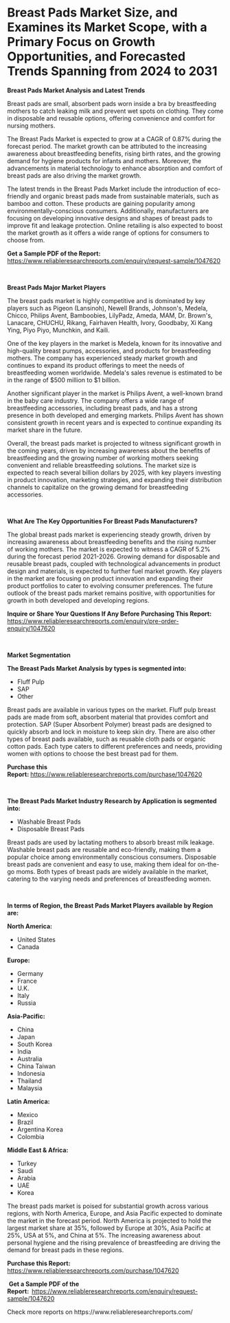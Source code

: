 <p><h1>Breast Pads Market Size, and Examines its Market Scope, with a Primary Focus on Growth Opportunities, and Forecasted Trends Spanning from 2024 to 2031</h1></p><p><strong>Breast Pads Market Analysis and Latest Trends</strong></p>
<p><p>Breast pads are small, absorbent pads worn inside a bra by breastfeeding mothers to catch leaking milk and prevent wet spots on clothing. They come in disposable and reusable options, offering convenience and comfort for nursing mothers.</p><p>The Breast Pads Market is expected to grow at a CAGR of 0.87% during the forecast period. The market growth can be attributed to the increasing awareness about breastfeeding benefits, rising birth rates, and the growing demand for hygiene products for infants and mothers. Moreover, the advancements in material technology to enhance absorption and comfort of breast pads are also driving the market growth.</p><p>The latest trends in the Breast Pads Market include the introduction of eco-friendly and organic breast pads made from sustainable materials, such as bamboo and cotton. These products are gaining popularity among environmentally-conscious consumers. Additionally, manufacturers are focusing on developing innovative designs and shapes of breast pads to improve fit and leakage protection. Online retailing is also expected to boost the market growth as it offers a wide range of options for consumers to choose from.</p></p>
<p><strong>Get a Sample PDF of the Report:&nbsp;</strong> <a href="https://www.reliableresearchreports.com/enquiry/request-sample/1047620">https://www.reliableresearchreports.com/enquiry/request-sample/1047620</a></p>
<p>&nbsp;</p>
<p><strong>Breast Pads Major Market Players</strong></p>
<p><p>The breast pads market is highly competitive and is dominated by key players such as Pigeon (Lansinoh), Newell Brands, Johnson's, Medela, Chicco, Philips Avent, Bamboobies, LilyPadz, Ameda, MAM, Dr. Brown's, Lanacare, CHUCHU, Rikang, Fairhaven Health, Ivory, Goodbaby, Xi Kang Ying, Piyo Piyo, Munchkin, and Kaili.</p><p>One of the key players in the market is Medela, known for its innovative and high-quality breast pumps, accessories, and products for breastfeeding mothers. The company has experienced steady market growth and continues to expand its product offerings to meet the needs of breastfeeding women worldwide. Medela's sales revenue is estimated to be in the range of $500 million to $1 billion.</p><p>Another significant player in the market is Philips Avent, a well-known brand in the baby care industry. The company offers a wide range of breastfeeding accessories, including breast pads, and has a strong presence in both developed and emerging markets. Philips Avent has shown consistent growth in recent years and is expected to continue expanding its market share in the future.</p><p>Overall, the breast pads market is projected to witness significant growth in the coming years, driven by increasing awareness about the benefits of breastfeeding and the growing number of working mothers seeking convenient and reliable breastfeeding solutions. The market size is expected to reach several billion dollars by 2025, with key players investing in product innovation, marketing strategies, and expanding their distribution channels to capitalize on the growing demand for breastfeeding accessories.</p></p>
<p>&nbsp;</p>
<p><strong>What Are The Key Opportunities For Breast Pads Manufacturers?</strong></p>
<p><p>The global breast pads market is experiencing steady growth, driven by increasing awareness about breastfeeding benefits and the rising number of working mothers. The market is expected to witness a CAGR of 5.2% during the forecast period 2021-2026. Growing demand for disposable and reusable breast pads, coupled with technological advancements in product design and materials, is expected to further fuel market growth. Key players in the market are focusing on product innovation and expanding their product portfolios to cater to evolving consumer preferences. The future outlook of the breast pads market remains positive, with opportunities for growth in both developed and developing regions.</p></p>
<p><strong>Inquire or Share Your Questions If Any Before Purchasing This Report:</strong> <a href="https://www.reliableresearchreports.com/enquiry/pre-order-enquiry/1047620">https://www.reliableresearchreports.com/enquiry/pre-order-enquiry/1047620</a></p>
<p>&nbsp;</p>
<p><strong>Market Segmentation</strong></p>
<p><strong>The Breast Pads Market Analysis by types is segmented into:</strong></p>
<p><ul><li>Fluff Pulp</li><li>SAP</li><li>Other</li></ul></p>
<p><p>Breast pads are available in various types on the market. Fluff pulp breast pads are made from soft, absorbent material that provides comfort and protection. SAP (Super Absorbent Polymer) breast pads are designed to quickly absorb and lock in moisture to keep skin dry. There are also other types of breast pads available, such as reusable cloth pads or organic cotton pads. Each type caters to different preferences and needs, providing women with options to choose the best breast pad for them.</p></p>
<p><strong>Purchase this Report:&nbsp;</strong><a href="https://www.reliableresearchreports.com/purchase/1047620">https://www.reliableresearchreports.com/purchase/1047620</a></p>
<p>&nbsp;</p>
<p><strong>The Breast Pads Market Industry Research by Application is segmented into:</strong></p>
<p><ul><li>Washable Breast Pads</li><li>Disposable Breast Pads</li></ul></p>
<p><p>Breast pads are used by lactating mothers to absorb breast milk leakage. Washable breast pads are reusable and eco-friendly, making them a popular choice among environmentally conscious consumers. Disposable breast pads are convenient and easy to use, making them ideal for on-the-go moms. Both types of breast pads are widely available in the market, catering to the varying needs and preferences of breastfeeding women.</p></p>
<p>&nbsp;</p>
<p><strong>In terms of Region, the Breast Pads Market Players available by Region are:</strong></p>
<p>
    <p> <strong> North America: </strong>
        <ul>
            <li>United States</li>
            <li>Canada</li>
        </ul>
        </p> 
    <p> <strong> Europe: </strong>
        <ul>
            <li>Germany</li>
            <li>France</li>
            <li>U.K.</li>
            <li>Italy</li>
            <li>Russia</li>
        </ul>
        </p> 
    <p> <strong> Asia-Pacific: </strong>
        <ul>
            <li>China</li>
            <li>Japan</li>
            <li>South Korea</li>
            <li>India</li>
            <li>Australia</li>
            <li>China Taiwan</li>
            <li>Indonesia</li>
            <li>Thailand</li>
            <li>Malaysia</li>
        </ul>
        </p> 
    <p> <strong> Latin America: </strong>
        <ul>
            <li>Mexico</li>
            <li>Brazil</li>
            <li>Argentina Korea</li>
            <li>Colombia</li>
        </ul>
        </p> 
    <p> <strong> Middle East & Africa: </strong>
        <ul>
            <li>Turkey</li>
            <li>Saudi</li>
            <li>Arabia</li>
            <li>UAE</li>
            <li>Korea</li>
        </ul>
    </p>
    </p>
<p><p>The breast pads market is poised for substantial growth across various regions, with North America, Europe, and Asia Pacific expected to dominate the market in the forecast period. North America is projected to hold the largest market share at 35%, followed by Europe at 30%, Asia Pacific at 25%, USA at 5%, and China at 5%. The increasing awareness about personal hygiene and the rising prevalence of breastfeeding are driving the demand for breast pads in these regions.</p></p>
<p><strong>Purchase this Report: </strong><a href="https://www.reliableresearchreports.com/purchase/1047620">https://www.reliableresearchreports.com/purchase/1047620</a></p>
<p>&nbsp;<strong>Get a Sample PDF of the Report:&nbsp;&nbsp;</strong><a href="https://www.reliableresearchreports.com/enquiry/request-sample/1047620">https://www.reliableresearchreports.com/enquiry/request-sample/1047620</a></p>
<p><strong></strong></p>
<p>Check more reports on https://www.reliableresearchreports.com/</p>